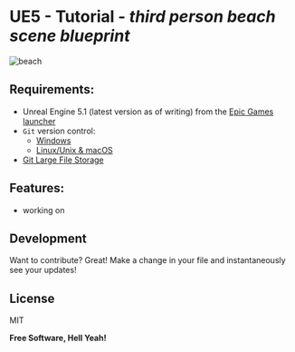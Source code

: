 # UE5 - Tutorial -   _third person beach scene blueprint_ 

![beach](https://user-images.githubusercontent.com/121831113/210895473-bbc83258-8f57-41b6-8002-5e8e57d7055e.png)



## **Requirements:**
- Unreal Engine 5.1 (latest version as of writing) from the [Epic Games launcher](https://www.unrealengine.com/en-US/download)
- `Git` version control:
  - [Windows](https://gitforwindows.org/)
  - [Linux/Unix & macOS](https://git-scm.com/downloads)
- [Git Large File Storage](https://git-lfs.github.com/)

## **Features:**

- working on

## Development

Want to contribute? Great!
Make a change in your file and instantaneously see your updates!

## License

MIT

**Free Software, Hell Yeah!**
